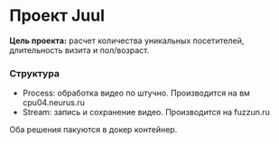 # Проект Juul

**Цель проекта:** расчет количества уникальных посетителей, длительность
визита и пол/возраст.

### Структура

- Process: обработка видео по штучно. Производится на вм cpu04.neurus.ru
- Stream: запись и сохранение видео. Производится на fuzzun.ru

Оба решения пакуются в докер контейнер.
